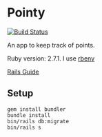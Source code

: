 # Pointy

[![Build Status](https://sean.semaphoreci.com/badges/pointy/branches/master.svg?style=shields)](https://sean.semaphoreci.com/projects/pointy)

An app to keep track of points.

Ruby version: 2.7.1. I use [rbenv](https://github.com/rbenv/rbenv)

[Rails Guide](http://guides.rubyonrails.org/getting_started.html)

## Setup

```
gem install bundler
bundle install
bin/rails db:migrate
bin/rails s
```
